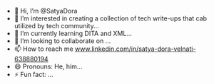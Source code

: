 - 👋 Hi, I’m @SatyaDora
- 👀 I’m interested in creating a collection of tech write-ups that cab utilized by tech community...
- 🌱 I’m currently learning DITA and XML...
- 💞️ I’m looking to collaborate on ...
- 📫 How to reach me www.linkedin.com/in/satya-dora-velnati-638880194
- 😄 Pronouns: He, him...
- ⚡ Fun fact: ...

<!---
SatyaDora/SatyaDora is a ✨ special ✨ repository because its `README.md` (this file) appears on your GitHub profile.
You can click the Preview link to take a look at your changes.
--->
